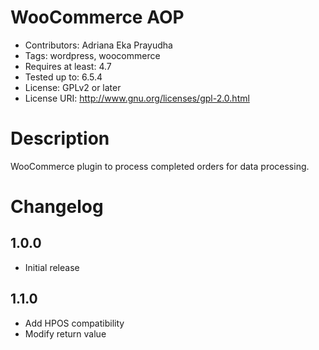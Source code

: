 # WooCommerce AOP

* Contributors: Adriana Eka Prayudha
* Tags: wordpress, woocommerce
* Requires at least: 4.7
* Tested up to: 6.5.4
* License: GPLv2 or later
* License URI: http://www.gnu.org/licenses/gpl-2.0.html

# Description

WooCommerce plugin to process completed orders for data processing.

# Changelog

## 1.0.0
* Initial release

## 1.1.0
* Add HPOS compatibility
* Modify return value
